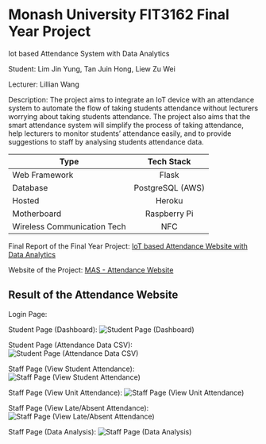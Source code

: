 # Monash University FIT3162 Final Year Project 

Iot based Attendance System with Data Analytics

Student: Lim Jin Yung, Tan Juin Hong, Liew Zu Wei

Lecturer: Lillian Wang

Description: The project aims to integrate an IoT device with an attendance system to automate the flow of
taking students attendance without lecturers worrying about taking students attendance. The
project also aims that the smart attendance system will simplify the process of taking
attendance, help lecturers to monitor students’ attendance easily, and to provide suggestions
to staff by analysing students attendance data.

| Type                          | Tech Stack      | 
| ------------------------------|:---------------:| 
| Web Framework                 | Flask           | 
| Database                      | PostgreSQL (AWS)| 
| Hosted                        | Heroku          |
| Motherboard                   | Raspberry Pi    |
| Wireless Communication Tech   | NFC             |

Final Report of the Final Year Project: [IoT based Attendance Website with Data Analytics](https://drive.google.com/file/d/1itw6Fg5OSl6mqXMxmee3iQT7Qi3DCuWV/view?usp=sharing)

Website of the Project: [MAS - Attendance Website](https://attendance-website.herokuapp.com/)


## Result of the Attendance Website
Login Page:

Student Page (Dashboard):
![Student Page (Dashboard)](https://res.cloudinary.com/dnc7y8tw0/image/upload/v1624159624/iucsax40cpxiz3hkvfdb.png)

Student Page (Attendance Data CSV):
![Student Page (Attendance Data CSV)](https://res.cloudinary.com/dnc7y8tw0/image/upload/v1624159746/ecrjkcypcd6xtslrt89r.png)

Staff Page (View Student Attendance):
![Staff Page (View Student Attendance)](https://res.cloudinary.com/dnc7y8tw0/image/upload/v1624159924/xg46fdvle20q7z4y4ise.png)

Staff Page (View Unit Attendance):
![Staff Page (View Unit Attendance)](https://res.cloudinary.com/dnc7y8tw0/image/upload/v1624159979/wpjftjijswimems5c8xp.png)

Staff Page (View Late/Absent Attendance):
![Staff Page (View Late/Absent Attendance)](https://res.cloudinary.com/dnc7y8tw0/image/upload/v1624160087/pbdlro8jwdasknccsqcj.png)

Staff Page (Data Analysis):
![Staff Page (Data Analysis)](https://res.cloudinary.com/dnc7y8tw0/image/upload/v1624160088/lhmlpsozkmwa9oatlnwa.png)
